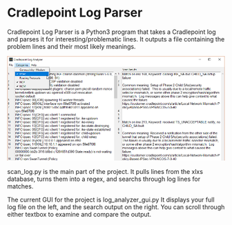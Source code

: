 # Cradlepoint Log Parser

Cradlepoint Log Parser is a Python3 program that takes a Cradlepoint log and parses it for interesting/problematic lines.  It outputs a file containing the problem lines and their most likely meanings. 

![Screenshot of Parser](https://github.com/hbreauxv/Cradlepoint-Log-Parser/blob/master/log_analyzer/resources/analyzer_screenshot.png)

scan_log.py is the main part of the project.  It pulls lines from the xlxs database, turns them into a regex, and searchs through log lines for matches. 

The current GUI for the project is log_analyzer_gui.py It displays your full log file on the left, and the search output on the right.
You can scroll through either textbox to examine and compare the output.
